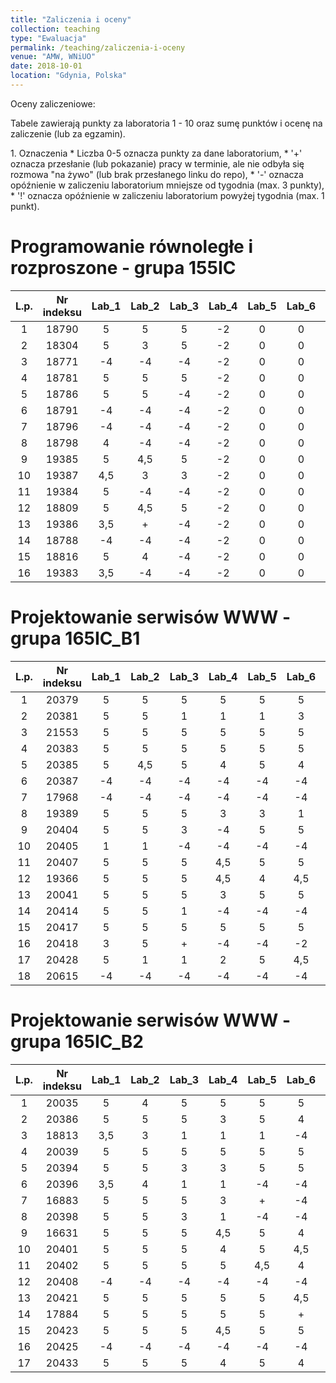 ```yaml
---
title: "Zaliczenia i oceny"
collection: teaching
type: "Ewaluacja"
permalink: /teaching/zaliczenia-i-oceny
venue: "AMW, WNiUO"
date: 2018-10-01
location: "Gdynia, Polska"
---
```




Oceny zaliczeniowe:
<p>Tabele zawierają punkty za laboratoria 1 - 10 oraz sumę punktów i ocenę na zaliczenie (lub za egzamin).</p>
1. Oznaczenia 
  * Liczba 0-5 oznacza punkty za dane laboratorium,
  * '+' oznacza przesłanie (lub pokazanie) pracy w terminie, ale nie odbyła się rozmowa "na żywo" (lub brak przesłanego linku do repo),
  * '-' oznacza opóźnienie w zaliczeniu laboratorium mniejsze od tygodnia (max. 3 punkty),
  * '!' oznacza opóźnienie w zaliczeniu laboratorium powyżej tygodnia (max. 1 punkt).

Programowanie równoległe i rozproszone - grupa 155IC
======

|  L.p. | Nr indeksu      | Lab_1 | Lab_2 |Lab_3  | Lab_4  |Lab_5  | Lab_6  |Lab_7  | Lab_8  | Lab_9  | Lab_10  | LAB_SUMA / OCENA   	| EGZAMIN   |
|:-----:| :-------------: |:-----:|:-----:|:-----:|:-----: |:-----:|:-----: |:-----:|:-----: |:-----: |:-----:  |:-----:        	|:-----:    |
|   1   |     18790       |   5   |   5   |   5   |  -2    |   0   |   0    |   0   |   0    |   0    |   0     |      13 /      	|     0     |
|   2   |     18304       |   5   |   3   |   5   |  -2    |   0   |   0    |   0   |   0    |   0    |   0     |      11 /     	|     0     |
|   3   |     18771       |  -4   |  -4   |  -4   |  -2    |   0   |   0    |   0   |   0    |   0    |   0     |     -14 /		|     0     |
|   4   |     18781       |   5   |   5   |   5   |  -2    |   0   |   0    |   0   |   0    |   0    |   0     |      13 /	      	|     0     |
|   5   |     18786       |   5   |   5   |  -4   |  -2    |   0   |   0    |   0   |   0    |   0    |   0     |       4 /      	|     0     |
|   6   |     18791       |  -4   |  -4   |  -4   |  -2    |   0   |   0    |   0   |   0    |   0    |   0     |     -14 /       	|     0     |
|   7   |     18796       |  -4   |  -4   |  -4   |  -2    |   0   |   0    |   0   |   0    |   0    |   0     |     -14 /      	|     0     |
|   8   |     18798       |   4   |  -4   |  -4   |  -2    |   0   |   0    |   0   |   0    |   0    |   0     |      -6 /    		|     0     |
|   9   |     19385       |   5   |  4,5  |   5   |  -2    |   0   |   0    |   0   |   0    |   0    |   0     |      12,5 /      	|     0     |
|  10   |     19387       |  4,5  |   3   |   3   |  -2    |   0   |   0    |   0   |   0    |   0    |   0     |      8,5 /   		|     0     |
|  11   |     19384       |   5   |  -4   |  -4   |  -2    |   0   |   0    |   0   |   0    |   0    |   0     |      -5 /      	|     0     |
|  12   |     18809       |   5   |  4,5  |   5   |  -2    |   0   |   0    |   0   |   0    |   0    |   0     |      12,5 /      	|     0     |
|  13   |     19386       | 3,5   |   +   |  -4   |  -2    |   0   |   0    |   0   |   0    |   0    |   0     |      -2,5 /      	|     0     |
|  14   |     18788       |  -4   |  -4   |  -4   |  -2    |   0   |   0    |   0   |   0    |   0    |   0     |      -14 /      	|     0     |
|  15   |     18816       |   5   |   4   |  -4   |  -2    |   0   |   0    |   0   |   0    |   0    |   0     | 	3 /      	|     0     |
|  16   |     19383       | 3,5   |  -4   |  -4   |  -2    |   0   |   0    |   0   |   0    |   0    |   0     |      -6,5 /      	|     0     |


Projektowanie serwisów WWW - grupa 165IC_B1
======

|  L.p. | Nr indeksu      | Lab_1 | Lab_2 |Lab_3  | Lab_4  |Lab_5  | Lab_6  |Lab_7  | Lab_8  | Lab_9  | Lab_10  |      SUMA     |ZALICZENIE |
|:-----:| :-------------: |:-----:|:-----:|:-----:|:-----: |:-----:|:-----: |:-----:|:-----: |:-----: |:-----:  |:-----:        |:-----:    |
|   1   |     20379       |   5   |   5   |   5   |   5    |   5   |   5    |   4   |   4    |   4    |   5     |       47      |<b style="color:green"> 5</b> |
|   2   |     20381       |   5   |   5   |   1   |   1    |   1   |   3    |   3   |   0    |   0    |   0     |       19      |     0     |
|   3   |     21553       |   5   |   5   |   5   |   5    |   5   |   5    |  4,5  |   4    |  4,5   |   5     |       48      |<b style="color:green"> 5</b> |
|   4   |     20383       |   5   |   5   |   5   |   5    |   5   |   5    |   5   |   4    |   4    |   5     |       48      |<b style="color:green"> 5</b> |
|   5   |     20385       |   5   |  4,5  |   5   |   4    |   5   |   4    |   5   |   3    |   3    |   3     |       41,5    |<b style="color:green">4,5</b> |
|   6   |     20387       |  -4   |  -4   |  -4   |  -4    |  -4   |  -4    |  -4   |  -2    |   0    |   0     |      -30      |     0     |
|   7   |     17968       |  -4   |  -4   |  -4   |  -4    |  -4   |  -4    |  -4   |  -2    |   0    |   0     |      -30      |     0     |
|   8   |     19389       |   5   |   5   |   5   |   3    |   3   |   1    |   3   |   3    |   0    |   0     |       27      |     0     |
|   9   |     20404       |   5   |   5   |   3   |  -4    |   5   |   5    |  -4   |  -2    |   0    |   0     |       13      |     0     |
|  10   |     20405       |   1   |   1   |  -4   |  -4    |  -4   |  -4    |  -4   |  -2    |   0    |   0     |      -20      |     0     |
|  11   |     20407       |   5   |   5   |   5   |  4,5   |   5   |   5    |  -2   |   0    |   0    |   0     |       27,5    |     0     |
|  12   |     19366       |   5   |   5   |   5   |  4,5   |   4   |  4,5   |   3   |   4    |   3    |   3     |       41      |<b style="color:green">4,5</b>|
|  13   |     20041       |   5   |   5   |   5   |   3    |   5   |   5    |  4,5  |  -2    |   0    |   0     |       30,5    |     0     |
|  14   |     20414       |   5   |   5   |   1   |  -4    |  -4   |  -4    |  -2   |  -2    |   0    |   0     |       -5      |     0     |
|  15   |     20417       |   5   |   5   |   5   |   5    |   5   |   5    |  4,5  |  4,5   |   5    |  4,5    |       48,5    |<b style="color:green"> 5</b> |
|  16   |     20418       |   3   |   5   |   +   |  -4    |  -4   |  -2    |   +   |   +    |   0    |   0     |       -2      |     0     |
|  17   |     20428       |   5   |   1   |   1   |   2    |   5   |  4,5   |  -4   |   +    |   0    |   0     |       14,5    |     0     |
|  18   |     20615       |  -4   |  -4   |  -4   |  -4    |  -4   |  -4    |  -4   |  -2    |   0    |   0     |      -30      |     0     |

Projektowanie serwisów WWW - grupa 165IC_B2
======

|  L.p. | Nr indeksu      | Lab_1 | Lab_2 |Lab_3  | Lab_4  |Lab_5  | Lab_6  |Lab_7  | Lab_8  | Lab_9  | Lab_10  |	SUMA          		      	|ZALICZENIE |
|:-----:| :-------------: |:-----:|:-----:|:-----:|:-----: |:-----:|:-----: |:-----:|:-----: |:-----: |:-----:  |	:-----:        		      	|:-----:    |
|   1   |     20035       |   5   |   4   |   5   |   5    |   5   |   5    |   5   |  4,5   |  4,5   |   4     | <b style="color:green">47</b>       	| <b style="color:green"> 5</b> |
|   2   |     20386       |   5   |   5   |   5   |   3    |   5   |   4    |   5   |   5    |   4    |   5     | <b style="color:green">46</b>  	| <b style="color:green"> 5</b>	|
|   3   |     18813       |  3,5  |   3   |   1   |   1    |   1   |  -4    |  -2   |   0    |   0    |   0     |      3,5     	    	          	|     0     |
|   4   |     20039       |   5   |   5   |   5   |   5    |   5   |   5    |   5   |   3,5  |  3,5   |   4     | <b style="color:green">46</b>      	| <b style="color:green"> 5</b> |
|   5   |     20394       |   5   |   5   |   3   |   3    |   5   |   5    |  4,5  |   0    |   0    |   0     |      30,5       		     	|     0     |
|   6   |     20396       |  3,5  |   4   |   1   |   1    |  -4   |  -4    |  -2   |   0    |   0    |   0     |     -1,5      			|     0     |
|   7   |     16883       |   5   |   5   |   5   |   3    |   +   |  -4    |  -2   |   0    |   0    |   0     |      12       			|     0     |
|   8   |     20398       |   5   |   5   |   3   |   1    |  -4   |  -4    |  -2   |   0    |   0    |   0     |       4       			|     0     |
|   9   |     16631       |   5   |   5   |   5   |   4,5  |   5   |   4    |   4   |   0    |   0    |   0     |      32,5     			|     0     |
|  10   |     20401       |   5   |   5   |   5   |   4    |   5   |  4,5   |   5   |  4,5   |   4    |   5     |<b style="color:green">47</b>		| <b style="color:green"> 5</b> |
|  11   |     20402       |   5   |   5   |   5   |   5    |  4,5  |   4    |   5   |  4,5   |   4    |  4,5    |<b style="color:green">46,5</b>	| <b style="color:green"> 5</b>	|
|  12   |     20408       |  -4   |  -4   |  -4   |  -4    |  -4   |  -4    |  -2   |   0    |   0    |   0     |     -26       			|     0     |
|  13   |     20421       |   5   |   5   |   5   |   5    |   5   |  4,5   |   5   |   4    |   5    |   5     |  <b style="color:green">48,5</b>   	| <b style="color:green"> 5</b> |
|  14   |     17884       |   5   |   5   |   5   |   5    |   5   |   +    |   +   |   5    |   0    |   5     |      35       			|     0     |
|  15   |     20423       |   5   |   5   |   5   |  4,5   |   5   |   5    |   5   |   0    |   0    |   0     |      34,5       			|     0     |
|  16   |     20425       |  -4   |  -4   |  -4   |  -4    |  -4   |  -4    |  -2   |   0    |   0    |   0     |     -26       			|     0     |
|  17   |     20433       |   5   |   5   |   5   |   4    |   5   |   4    |   5   |   5    |  4,5   |   5     |<b style="color:green">48</b>		| <b style="color:green"> 5</b> |


